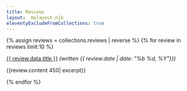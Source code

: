 ```yaml
---
title: Reviews
layout:  mylayout.njk
eleventyExcludeFromCollections: true
---
```


{% assign reviews = collections.reviews | reverse %}
{% for review in reviews limit:10  %}
    <p>
    <a href="{{ review.url }}">{{ review.data.title }}</a> <i>(written {{ review.date | date: "%b %d, %Y"}})</i>
    </p>
    <p>
    {{review.content 450| excerpt}}
    </p>
{% endfor %}
